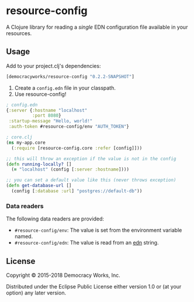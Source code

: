 # resource-config

A Clojure library for reading a *single* EDN configuration file
available in your resources.

## Usage

Add to your project.clj's dependencies:

```clojure
[democracyworks/resource-config "0.2.2-SNAPSHOT"]
```

1. Create a `config.edn` file in your classpath.
2. Use resource-config!

```clojure
; config.edn
{:server {:hostname "localhost"
          :port 8080}
 :startup-message "Hello, world!"
 :auth-token #resource-config/env "AUTH_TOKEN"}
```

```clojure
; core.clj
(ns my-app.core
  (:require [resource-config.core :refer [config]]))

;; this will throw an exception if the value is not in the config
(defn running-locally? []
  (= "localhost" (config [:server :hostname])))

;; you can set a default value like this (never throws exception)
(defn get-database-url []
  (config [:database :url] "postgres://default-db"))
```

### Data readers

The following data readers are provided:

* `#resource-config/env`: The value is set from the environment
  variable named.
* `#resource-config/edn`: The value is read from an [edn][edn] string.

[edn]: https://github.com/edn-format/edn

## License

Copyright © 2015-2018 Democracy Works, Inc.

Distributed under the Eclipse Public License either version 1.0 or (at
your option) any later version.
